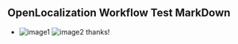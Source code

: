 ## OpenLocalization Workflow Test MarkDown
* ![image1](.\c755e071-984d-4b07-8546-fb23fe41691f.PNG)   ![image2](.\92ad9cb9-9142-4509-b707-4f0710673042.png) 
thanks!